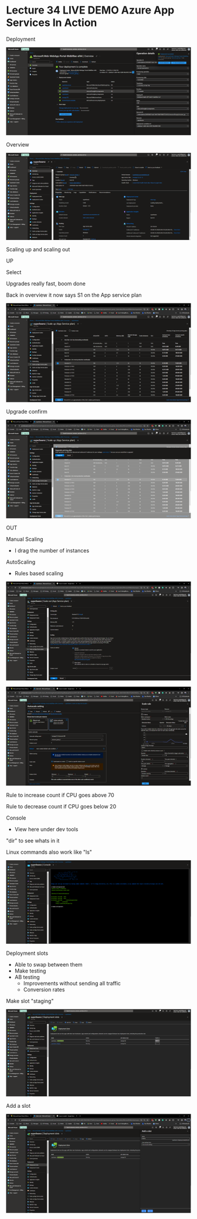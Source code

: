 # Lecture 34 LIVE DEMO Azure App Services In Action

Deployment

![Alt text](image-42.png)

Overview

![Alt text](image-39.png)

Scaling up and scaling out

UP

Select

Upgrades really fast, boom done

Back in overview it now says S1 on the App service plan

![Alt text](image-40.png)

Upgrade confirm

![Alt text](image-41.png)

OUT

Manual Scaling
* I drag the number of instances

AutoScaling
* Rules based scaling

![Alt text](image-38.png)

![Alt text](image-37.png)

Rule to increase count if CPU goes above 70

Rule to decrease count if CPU goes below 20

Console
* View here under dev tools

"dir" to see whats in it

Linux commands also work like "ls"

![Alt text](image-36.png)

Deployment slots
* Able to swap between them
* Make testing
* AB testing
  * Improvements without sending all traffic
  * Conversion rates

Make slot "staging"

![Alt text](image-34.png)

Add a slot

![Alt text](image-35.png)
